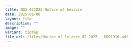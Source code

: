 ```yaml
---
title: NOS 022025 Notice of Seizure
date: 2025-01-08
layout: file
description: ""
image: ""
variant: tiptap
file_url: /files/Notice_of_Seizure_02_2025___DDD1916.pdf
---
```

